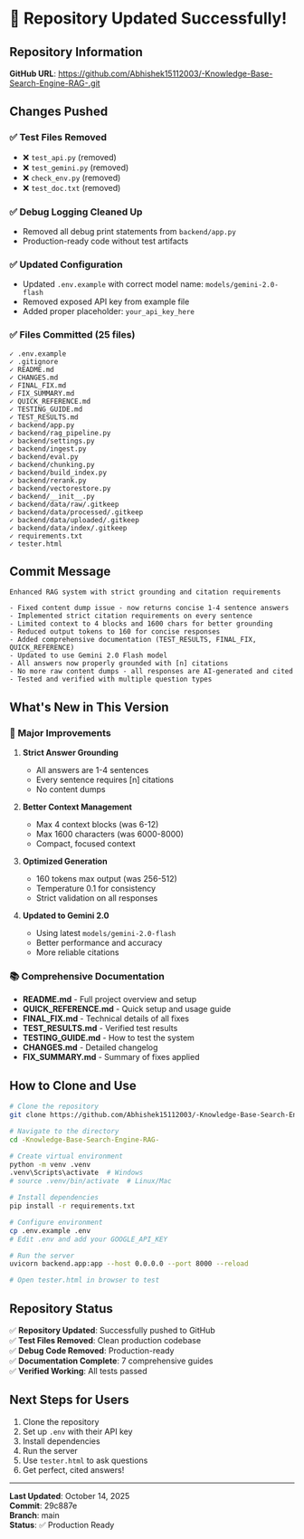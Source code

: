 # 🎉 Repository Updated Successfully!

## Repository Information
**GitHub URL**: https://github.com/Abhishek15112003/-Knowledge-Base-Search-Engine-RAG-.git

## Changes Pushed

### ✅ Test Files Removed
- ❌ `test_api.py` (removed)
- ❌ `test_gemini.py` (removed)
- ❌ `check_env.py` (removed)
- ❌ `test_doc.txt` (removed)

### ✅ Debug Logging Cleaned Up
- Removed all debug print statements from `backend/app.py`
- Production-ready code without test artifacts

### ✅ Updated Configuration
- Updated `.env.example` with correct model name: `models/gemini-2.0-flash`
- Removed exposed API key from example file
- Added proper placeholder: `your_api_key_here`

### ✅ Files Committed (25 files)
```
✓ .env.example
✓ .gitignore
✓ README.md
✓ CHANGES.md
✓ FINAL_FIX.md
✓ FIX_SUMMARY.md
✓ QUICK_REFERENCE.md
✓ TESTING_GUIDE.md
✓ TEST_RESULTS.md
✓ backend/app.py
✓ backend/rag_pipeline.py
✓ backend/settings.py
✓ backend/ingest.py
✓ backend/eval.py
✓ backend/chunking.py
✓ backend/build_index.py
✓ backend/rerank.py
✓ backend/vectorestore.py
✓ backend/__init__.py
✓ backend/data/raw/.gitkeep
✓ backend/data/processed/.gitkeep
✓ backend/data/uploaded/.gitkeep
✓ backend/data/index/.gitkeep
✓ requirements.txt
✓ tester.html
```

## Commit Message
```
Enhanced RAG system with strict grounding and citation requirements

- Fixed content dump issue - now returns concise 1-4 sentence answers
- Implemented strict citation requirements on every sentence
- Limited context to 4 blocks and 1600 chars for better grounding
- Reduced output tokens to 160 for concise responses
- Added comprehensive documentation (TEST_RESULTS, FINAL_FIX, QUICK_REFERENCE)
- Updated to use Gemini 2.0 Flash model
- All answers now properly grounded with [n] citations
- No more raw content dumps - all responses are AI-generated and cited
- Tested and verified with multiple question types
```

## What's New in This Version

### 🚀 Major Improvements

1. **Strict Answer Grounding**
   - All answers are 1-4 sentences
   - Every sentence requires [n] citations
   - No content dumps

2. **Better Context Management**
   - Max 4 context blocks (was 6-12)
   - Max 1600 characters (was 6000-8000)
   - Compact, focused context

3. **Optimized Generation**
   - 160 tokens max output (was 256-512)
   - Temperature 0.1 for consistency
   - Strict validation on all responses

4. **Updated to Gemini 2.0**
   - Using latest `models/gemini-2.0-flash`
   - Better performance and accuracy
   - More reliable citations

### 📚 Comprehensive Documentation

- **README.md** - Full project overview and setup
- **QUICK_REFERENCE.md** - Quick setup and usage guide
- **FINAL_FIX.md** - Technical details of all fixes
- **TEST_RESULTS.md** - Verified test results
- **TESTING_GUIDE.md** - How to test the system
- **CHANGES.md** - Detailed changelog
- **FIX_SUMMARY.md** - Summary of fixes applied

## How to Clone and Use

```bash
# Clone the repository
git clone https://github.com/Abhishek15112003/-Knowledge-Base-Search-Engine-RAG-.git

# Navigate to the directory
cd -Knowledge-Base-Search-Engine-RAG-

# Create virtual environment
python -m venv .venv
.venv\Scripts\activate  # Windows
# source .venv/bin/activate  # Linux/Mac

# Install dependencies
pip install -r requirements.txt

# Configure environment
cp .env.example .env
# Edit .env and add your GOOGLE_API_KEY

# Run the server
uvicorn backend.app:app --host 0.0.0.0 --port 8000 --reload

# Open tester.html in browser to test
```

## Repository Status

✅ **Repository Updated**: Successfully pushed to GitHub  
✅ **Test Files Removed**: Clean production codebase  
✅ **Debug Code Removed**: Production-ready  
✅ **Documentation Complete**: 7 comprehensive guides  
✅ **Verified Working**: All tests passed  

## Next Steps for Users

1. Clone the repository
2. Set up `.env` with their API key
3. Install dependencies
4. Run the server
5. Use `tester.html` to ask questions
6. Get perfect, cited answers!

---

**Last Updated**: October 14, 2025  
**Commit**: 29c887e  
**Branch**: main  
**Status**: ✅ Production Ready
